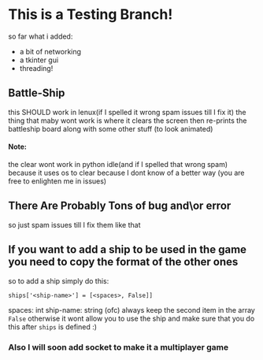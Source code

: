 # This is a Testing Branch!
so far what i added:
* a bit of networking
* a tkinter gui
* threading!
## Battle-Ship
this SHOULD work in lenux(if I spelled it wrong spam issues till I fix it) the thing that maby wont work is where it clears the screen then re-prints the battleship board along with some other stuff (to look animated)
#### Note:
the clear wont work in python idle(and if I spelled that wrong spam) because it uses os to clear because I dont know of a better way (you are free to enlighten me in issues)
## There Are Probably Tons of bug and\or error 
so just spam issues till I fix them like that
## If you want to add a ship to be used in the game you need to copy the format of the other ones

so to add a ship simply do this:
```
ships['<ship-name>'] = [<spaces>, False]]
```
spaces: int
ship-name: string (ofc)
always keep the second item in the array `False` otherwise it wont allow you to use the ship
and make sure that you do this after `ships` is defined :)
### Also I will soon add socket to make it a multiplayer game


